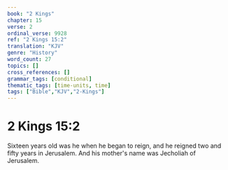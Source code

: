 ```yaml
---
book: "2 Kings"
chapter: 15
verse: 2
ordinal_verse: 9928
ref: "2 Kings 15:2"
translation: "KJV"
genre: "History"
word_count: 27
topics: []
cross_references: []
grammar_tags: [conditional]
thematic_tags: [time-units, time]
tags: ["Bible","KJV","2-Kings"]
---
```


# 2 Kings 15:2

Sixteen years old was he when he began to reign, and he reigned two and fifty years in Jerusalem. And his mother's name was Jecholiah of Jerusalem.
